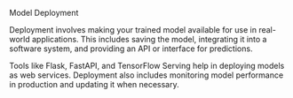 Model Deployment

Deployment involves making your trained model available for use in real-world applications. This includes saving the model, integrating it into a software system, and providing an API or interface for predictions.

Tools like Flask, FastAPI, and TensorFlow Serving help in deploying models as web services. Deployment also includes monitoring model performance in production and updating it when necessary.